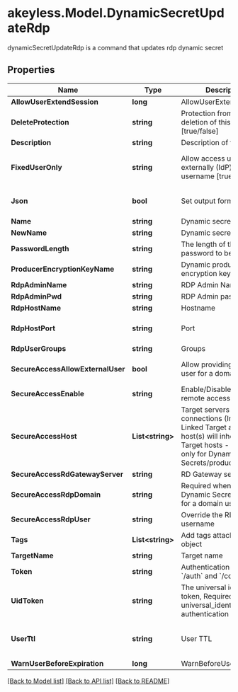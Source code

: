 # akeyless.Model.DynamicSecretUpdateRdp
dynamicSecretUpdateRdp is a command that updates rdp dynamic secret

## Properties

Name | Type | Description | Notes
------------ | ------------- | ------------- | -------------
**AllowUserExtendSession** | **long** | AllowUserExtendSession | [optional] 
**DeleteProtection** | **string** | Protection from accidental deletion of this object [true/false] | [optional] 
**Description** | **string** | Description of the object | [optional] 
**FixedUserOnly** | **string** | Allow access using externally (IdP) provided username [true/false] | [optional] [default to "false"]
**Json** | **bool** | Set output format to JSON | [optional] [default to false]
**Name** | **string** | Dynamic secret name | 
**NewName** | **string** | Dynamic secret name | [optional] 
**PasswordLength** | **string** | The length of the password to be generated | [optional] 
**ProducerEncryptionKeyName** | **string** | Dynamic producer encryption key | [optional] 
**RdpAdminName** | **string** | RDP Admin Name | [optional] 
**RdpAdminPwd** | **string** | RDP Admin password | [optional] 
**RdpHostName** | **string** | Hostname | [optional] 
**RdpHostPort** | **string** | Port | [optional] [default to "22"]
**RdpUserGroups** | **string** | Groups | [optional] 
**SecureAccessAllowExternalUser** | **bool** | Allow providing external user for a domain users | [optional] [default to false]
**SecureAccessEnable** | **string** | Enable/Disable secure remote access [true/false] | [optional] 
**SecureAccessHost** | **List&lt;string&gt;** | Target servers for connections (In case of Linked Target association, host(s) will inherit Linked Target hosts - Relevant only for Dynamic Secrets/producers) | [optional] 
**SecureAccessRdGatewayServer** | **string** | RD Gateway server | [optional] 
**SecureAccessRdpDomain** | **string** | Required when the Dynamic Secret is used for a domain user | [optional] 
**SecureAccessRdpUser** | **string** | Override the RDP Domain username | [optional] 
**Tags** | **List&lt;string&gt;** | Add tags attached to this object | [optional] 
**TargetName** | **string** | Target name | [optional] 
**Token** | **string** | Authentication token (see &#x60;/auth&#x60; and &#x60;/configure&#x60;) | [optional] 
**UidToken** | **string** | The universal identity token, Required only for universal_identity authentication | [optional] 
**UserTtl** | **string** | User TTL | [optional] [default to "60m"]
**WarnUserBeforeExpiration** | **long** | WarnBeforeUserExpiration | [optional] 

[[Back to Model list]](../README.md#documentation-for-models) [[Back to API list]](../README.md#documentation-for-api-endpoints) [[Back to README]](../README.md)

